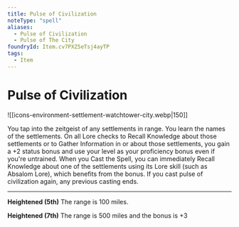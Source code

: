 ```yaml
---
title: Pulse of Civilization
noteType: "spell"
aliases:
  - Pulse of Civilization
  - Pulse of The City
foundryId: Item.cv7PXZ5eTsj4ayTP
tags:
  - Item
---
```


# Pulse of Civilization
![[icons-environment-settlement-watchtower-city.webp|150]]

You tap into the zeitgeist of any settlements in range. You learn the names of the settlements. On all Lore checks to Recall Knowledge about those settlements or to Gather Information in or about those settlements, you gain a +2 status bonus and use your level as your proficiency bonus even if you're untrained. When you Cast the Spell, you can immediately Recall Knowledge about one of the settlements using its Lore skill (such as Absalom Lore), which benefits from the bonus. If you cast pulse of civilization again, any previous casting ends.

* * *

**Heightened (5th)** The range is 100 miles.

**Heightened (7th)** The range is 500 miles and the bonus is +3
